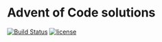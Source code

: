 # Advent of Code solutions
[![Build Status](https://travis-ci.org/JamieMagee/adventofcode.svg?branch=master)](https://travis-ci.org/JamieMagee/adventofcode)
[![license](https://img.shields.io/github/license/mashape/apistatus.svg)]()
